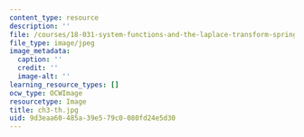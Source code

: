```yaml
---
content_type: resource
description: ''
file: /courses/18-031-system-functions-and-the-laplace-transform-spring-2019/9d3eaa60485a39e579c0080fd24e5d30_ch3-th.jpg
file_type: image/jpeg
image_metadata:
  caption: ''
  credit: ''
  image-alt: ''
learning_resource_types: []
ocw_type: OCWImage
resourcetype: Image
title: ch3-th.jpg
uid: 9d3eaa60-485a-39e5-79c0-080fd24e5d30
---
```

